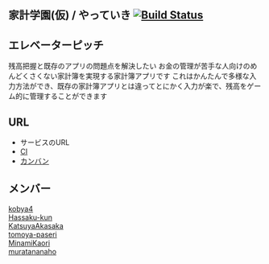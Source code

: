 ## 家計学園(仮) / やっていき [![Build Status](https://travis-ci.org/enpitut2017/kakei_gakuen.svg?branch=master)](https://travis-ci.org/enpitut2017/kakei_gakuen)
## エレベーターピッチ
残高把握と既存のアプリの問題点を解決したい
お金の管理が苦手な人向けのめんどくさくない家計簿を実現する家計簿アプリです
これはかんたんで多様な入力方法ができ、既存の家計簿アプリとは違ってとにかく入力が楽で、残高をゲーム的に管理することができます
## URL
* サービスのURL
* [CI](https://travis-ci.org/enpitut2017/kakei_gakuen)
* [カンバン](https://docs.google.com/spreadsheets/d/1gxHxn2aOs5fLqaxsvO0xVdqmIt4NJ-eUuDMCbEAsSuU/edit?usp=sharing)
## メンバー
[kobya4](https://github.com/kobya4)  
[Hassaku-kun](https://github.com/Hassaku-kun)  
[KatsuyaAkasaka](https://github.com/KatsuyaAkasaka)  
[tomoya-paseri](https://github.com/tomoya-paseri)  
[MinamiKaori](https://github.com/MinamiKaori)   
[muratananaho](https://github.com/muratananaho)  
